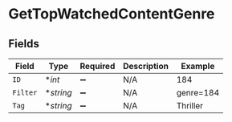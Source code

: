 # GetTopWatchedContentGenre


## Fields

| Field              | Type               | Required           | Description        | Example            |
| ------------------ | ------------------ | ------------------ | ------------------ | ------------------ |
| `ID`               | **int*             | :heavy_minus_sign: | N/A                | 184                |
| `Filter`           | **string*          | :heavy_minus_sign: | N/A                | genre=184          |
| `Tag`              | **string*          | :heavy_minus_sign: | N/A                | Thriller           |
